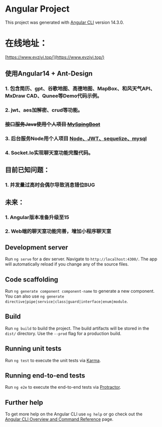 # Angular Project

This project was generated with [Angular CLI](https://github.com/angular/angular-cli) version 14.3.0.

# 在线地址：
[https://www.evziyi.top/](https://www.evziyi.top/)


## 使用Angular14 + Ant-Design
### 1. 包含简历、gpt、谷歌地图、高德地图、MapBox、和风天气API、MxDraw CAD、Qunee等Demo代码示例。
### 2. jwt、aes加解密、crud等功能。
### ~~接口服务Java使用个人项目 [MySpingBoot](https://github.com/jiang227947/MySpingBoot)~~
### 3. 后台服务Node用个人项目 [Node、JWT、sequelize、mysql](https://github.com/jiang227947/node-server)
### 4. Socket.Io实现聊天室功能完整代码。

## 目前已知问题：
### 1. 并发量过高时会偶尔导致消息错位BUG

## 未来：
### 1. Angular版本准备升级至15
### 2. Web端的聊天室功能完善，增加小程序聊天室

## Development server

Run `ng serve` for a dev server. Navigate to `http://localhost:4300/`. The app will automatically reload if you change any of the source files.

## Code scaffolding

Run `ng generate component component-name` to generate a new component. You can also use `ng generate directive|pipe|service|class|guard|interface|enum|module`.

## Build

Run `ng build` to build the project. The build artifacts will be stored in the `dist/` directory. Use the `--prod` flag for a production build.

## Running unit tests

Run `ng test` to execute the unit tests via [Karma](https://karma-runner.github.io).

## Running end-to-end tests

Run `ng e2e` to execute the end-to-end tests via [Protractor](http://www.protractortest.org/).

## Further help

To get more help on the Angular CLI use `ng help` or go check out the [Angular CLI Overview and Command Reference](https://angular.io/cli) page.
